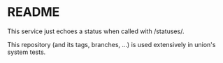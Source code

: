 # README

This service just echoes a status when called with /statuses/<status>.

This repository (and its tags, branches, ...) is used extensively in union's system tests.
